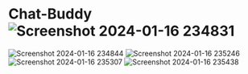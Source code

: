 # Chat-Buddy![Screenshot 2024-01-16 234831](https://github.com/ABHISHEK20023/Chat-Buddy/assets/86145228/5c6a1806-2b56-4b55-b6ca-e3c241b912cf)
![Screenshot 2024-01-16 234844](https://github.com/ABHISHEK20023/Chat-Buddy/assets/86145228/3215d10e-de07-4d05-95f2-1ac1f7de52ed)
![Screenshot 2024-01-16 235246](https://github.com/ABHISHEK20023/Chat-Buddy/assets/86145228/08f8b794-1902-4afa-8062-a48b946e402c)
![Screenshot 2024-01-16 235307](https://github.com/ABHISHEK20023/Chat-Buddy/assets/86145228/f1b5d8b2-e4dc-4eb4-b58a-0d5b4f6e32e3)
![Screenshot 2024-01-16 235438](https://github.com/ABHISHEK20023/Chat-Buddy/assets/86145228/cede12bd-0f7b-4bf1-ae15-d8305bc00d93)
